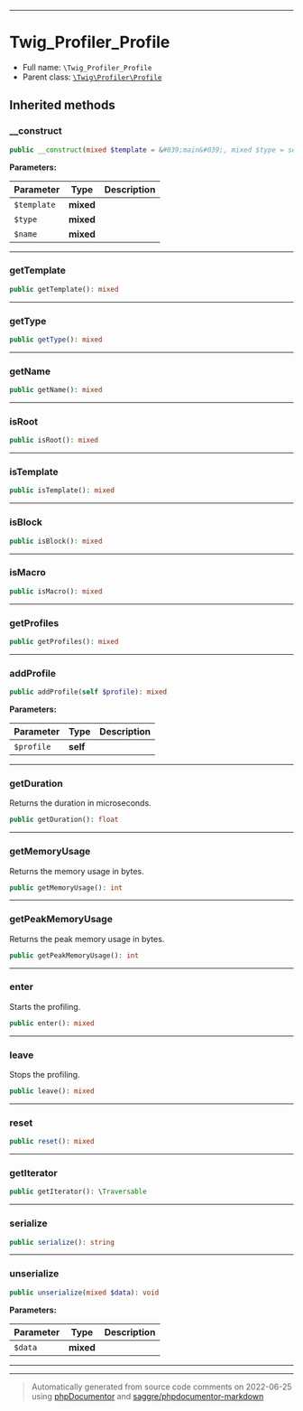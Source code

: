 ***

# Twig_Profiler_Profile





* Full name: `\Twig_Profiler_Profile`
* Parent class: [`\Twig\Profiler\Profile`](./Twig/Profiler/Profile.md)






## Inherited methods


### __construct



```php
public __construct(mixed $template = &#039;main&#039;, mixed $type = self::ROOT, mixed $name = &#039;main&#039;): mixed
```








**Parameters:**

| Parameter | Type | Description |
|-----------|------|-------------|
| `$template` | **mixed** |  |
| `$type` | **mixed** |  |
| `$name` | **mixed** |  |




***

### getTemplate



```php
public getTemplate(): mixed
```











***

### getType



```php
public getType(): mixed
```











***

### getName



```php
public getName(): mixed
```











***

### isRoot



```php
public isRoot(): mixed
```











***

### isTemplate



```php
public isTemplate(): mixed
```











***

### isBlock



```php
public isBlock(): mixed
```











***

### isMacro



```php
public isMacro(): mixed
```











***

### getProfiles



```php
public getProfiles(): mixed
```











***

### addProfile



```php
public addProfile(self $profile): mixed
```








**Parameters:**

| Parameter | Type | Description |
|-----------|------|-------------|
| `$profile` | **self** |  |




***

### getDuration

Returns the duration in microseconds.

```php
public getDuration(): float
```











***

### getMemoryUsage

Returns the memory usage in bytes.

```php
public getMemoryUsage(): int
```











***

### getPeakMemoryUsage

Returns the peak memory usage in bytes.

```php
public getPeakMemoryUsage(): int
```











***

### enter

Starts the profiling.

```php
public enter(): mixed
```











***

### leave

Stops the profiling.

```php
public leave(): mixed
```











***

### reset



```php
public reset(): mixed
```











***

### getIterator



```php
public getIterator(): \Traversable
```











***

### serialize



```php
public serialize(): string
```











***

### unserialize



```php
public unserialize(mixed $data): void
```








**Parameters:**

| Parameter | Type | Description |
|-----------|------|-------------|
| `$data` | **mixed** |  |




***


***
> Automatically generated from source code comments on 2022-06-25 using [phpDocumentor](http://www.phpdoc.org/) and [saggre/phpdocumentor-markdown](https://github.com/Saggre/phpDocumentor-markdown)
